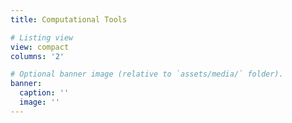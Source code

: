 ```yaml
---
title: Computational Tools

# Listing view
view: compact
columns: '2'

# Optional banner image (relative to `assets/media/` folder).
banner:
  caption: ''
  image: ''
---
```

